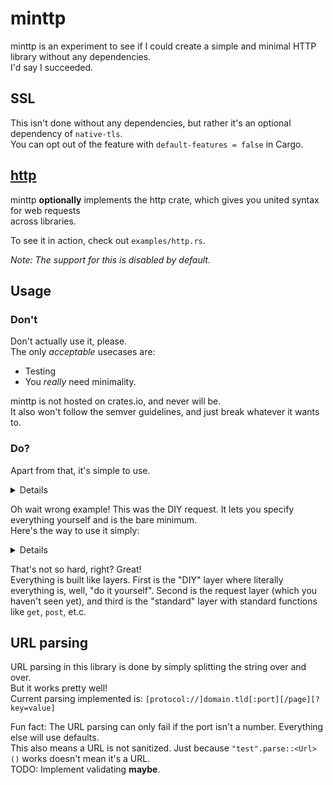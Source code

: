 # minttp

minttp is an experiment to see if I could create a simple and minimal HTTP library without any dependencies.  
I'd say I succeeded.

## SSL

This isn't done without any dependencies, but rather it's an optional dependency of `native-tls`.  
You can opt out of the feature with `default-features = false` in Cargo.

## [http](https://users.rust-lang.org/t/announcing-the-http-crate/12123)

minttp **optionally** implements the http crate, which gives you united syntax for web requests  
across libraries.

To see it in action, check out `examples/http.rs`.

*Note: The support for this is disabled by default.*

## Usage

### Don't

Don't actually use it, please.  
The only *acceptable* usecases are:  

 - Testing
 - You *really* need minimality.

minttp is not hosted on crates.io, and never will be.  
It also won't follow the semver guidelines, and just break whatever it wants to.

### Do?

Apart from that, it's simple to use.  
<details>

```Rust
extern crate minttp;
use minttp::{DIYRequest, consts};
use minttp::response::Response;
use std::collections::HashMap;
use std::io::{BufReader, Read};

fn main() {
	let mut headers = HashMap::new();
	headers.insert("Host", "example.com");
	headers.insert("Connection", "close");

	let mut output = String::new();
	{
		let conn = minttp::diy_request(&DIYRequest {
			ssl: false,
			host: "example.com",
			port: 80,
			method: consts::GET,
			path: "/",
			http_version: "1.1",
			headers: &headers,
			body: None
		}).unwrap();
		let mut response = Response::new(BufReader::new(conn)).unwrap();
		response.body.read_to_string(&mut output).unwrap();
	}
	println!("-------------- DIY Reqest");
	println!("{}", output);
	println!("--------------");
}
```

</details>

Oh wait wrong example! This was the DIY request. It lets you specify everything yourself and is the bare minimum.  
Here's the way to use it simply:  
<details>

```Rust
extern crate minttp;
use std::io::Read;

fn main() {
	let url = "example.com".parse().unwrap();

	let mut output = String::new();
	{
		let mut response = minttp::get(url).unwrap();
		println!(
			"Status: {} {} ({})",
			if response.is_success() {
				"SUCCESS"
			} else {
				"FAILED"
			},
			response.status,
			response.description
		);
		response.body.read_to_string(&mut output).unwrap();
	}

	println!("-------------- High-level standard request");
	println!("{}", output);
	println!("--------------");
}
```

</details>

That's not so hard, right? Great!  
Everything is built like layers. First is the "DIY" layer where literally everything is, well, "do it yourself".
Second is the request layer (which you haven't seen yet),
and third is the "standard" layer with standard functions like `get`, `post`, et.c.

## URL parsing

URL parsing in this library is done by simply splitting the string over and over.  
But it works pretty well!  
Current parsing implemented is: `[protocol://]domain.tld[:port][/page][?key=value]`

Fun fact: The URL parsing can only fail if the port isn't a number. Everything else will use defaults.  
This also means a URL is not sanitized. Just because `"test".parse::<Url>()` works doesn't mean it's a URL.  
TODO: Implement validating **maybe**.
